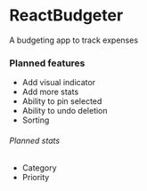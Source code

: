 # ReactBudgeter
A budgeting app to track expenses 

### Planned features
- Add visual indicator
- Add more stats
- Ability to pin selected
- Ability to undo deletion
- Sorting

###### Planned stats
- Category
- Priority
